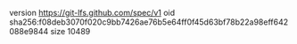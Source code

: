 version https://git-lfs.github.com/spec/v1
oid sha256:f08deb3070f020c9bb7426ae76b5e64ff0f45d63bf78b22a98eff642088e9844
size 10489

